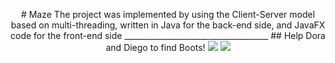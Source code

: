 <p align="center">
# Maze
The project was implemented by using the Client-Server model based on multi-threading, written in Java for the back-end side, and JavaFX code for the front-end side
____________________________________
## Help Dora and Diego to find Boots!

<img src="https://res.cloudinary.com/dfgjujaok/image/upload/v1620081089/welcome2_ckbe20.jpg" />


<img src="https://res.cloudinary.com/dfgjujaok/image/upload/v1620081089/4_zcyjmy.jpg" />
</p>
